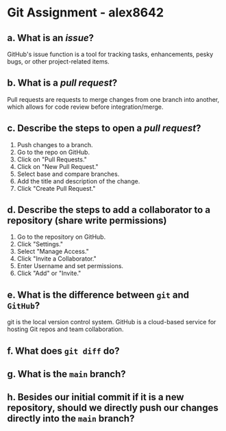 # Git Assignment - alex8642
## a. What is an _issue_?
GitHub's issue function is a tool for tracking tasks, enhancements, pesky bugs, or other project-related items. 
## b. What is a _pull request_?
Pull requests are requests to merge changes from one branch into another, which allows for code review before integration/merge.
## c. Describe the steps to open a _pull request_?
1. Push changes to a branch.
2. Go to the repo on GitHub.
3. Click on "Pull Requests."
4. Click on "New Pull Request."
5. Select base and compare branches.
6. Add the title and description of the change.
7. Click "Create Pull Request."
## d. Describe the steps to add a collaborator to a repository (share write permissions)
1. Go to the repository on GitHub.
2. Click "Settings."
3. Select "Manage Access."
4. Click "Invite a Collaborator."
5. Enter Username and set permissions.
6. Click "Add" or "Invite."
## e. What is the difference between `git` and `GitHub`?
git is the local version control system. GitHub is a cloud-based service for hosting Git repos and team collaboration.
## f. What does `git diff` do?

## g. What is the `main` branch?

## h. Besides our initial commit if it is a new repository, should we directly push our changes directly into the `main` branch?
